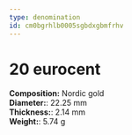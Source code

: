 ```yaml
---
type: denomination
id: cm0bgrhlb0005sgbdxgbmfrhv
---
```


# 20 eurocent

**Composition:** Nordic gold\
**Diameter:**: 22.25 mm\
**Thickness:**: 2.14 mm\
**Weight:**: 5.74 g
